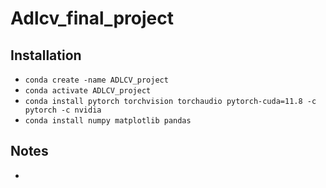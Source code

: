 # Adlcv_final_project

## Installation
* `conda create -name ADLCV_project`
* `conda activate ADLCV_project`
* `conda install pytorch torchvision torchaudio pytorch-cuda=11.8 -c pytorch -c nvidia`
* `conda install numpy matplotlib pandas`

## Notes
* 